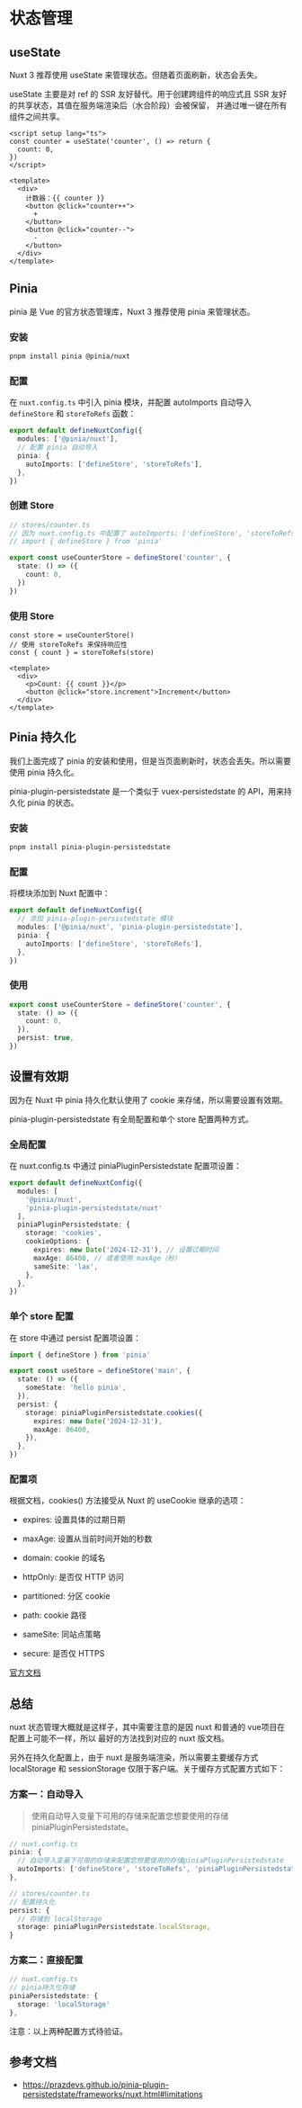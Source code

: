 # 状态管理

## useState

Nuxt 3 推荐使用 useState 来管理状态。但随着页面刷新，状态会丢失。

useState 主要是对 ref 的 SSR 友好替代。用于创建跨组件的响应式且 SSR 友好的共享状态，其值在服务端渲染后（水合阶段）会被保留，
并通过唯一键在所有组件之间共享。

```vue
<script setup lang="ts">
const counter = useState('counter', () => return {
  count: 0,
})
</script>

<template>
  <div>
    计数器：{{ counter }}
    <button @click="counter++">
      +
    </button>
    <button @click="counter--">
      -
    </button>
  </div>
</template>
```

## Pinia

pinia 是 Vue 的官方状态管理库，Nuxt 3 推荐使用 pinia 来管理状态。

### 安装

```bash
pnpm install pinia @pinia/nuxt
```

### 配置

在 `nuxt.config.ts` 中引入 pinia 模块，并配置 autoImports 自动导入 `defineStore` 和 `storeToRefs` 函数：

```typescript
export default defineNuxtConfig({
  modules: ['@pinia/nuxt'],
  // 配置 pinia 自动导入
  pinia: {
    autoImports: ['defineStore', 'storeToRefs'],
  },
})
```

### 创建 Store

```typescript
// stores/counter.ts
// 因为 nuxt.config.ts 中配置了 autoImports: ['defineStore', 'storeToRefs']，所以可以直接使用 defineStore 函数。
// import { defineStore } from 'pinia'

export const useCounterStore = defineStore('counter', {
  state: () => ({
    count: 0,
  })
})
```

### 使用 Store

```vue
const store = useCounterStore()
// 使用 storeToRefs 来保持响应性
const { count } = storeToRefs(store)

<template>
  <div>
    <p>Count: {{ count }}</p>
    <button @click="store.increment">Increment</button>
  </div>
</template>
```

## Pinia 持久化

我们上面完成了 pinia 的安装和使用，但是当页面刷新时，状态会丢失。所以需要使用 pinia 持久化。

pinia-plugin-persistedstate 是一个类似于 vuex-persistedstate 的 API，用来持久化 pinia 的状态。

### 安装

```bash
pnpm install pinia-plugin-persistedstate
```

### 配置

将模块添加到 Nuxt 配置中：

```typescript
export default defineNuxtConfig({
  // 添加 pinia-plugin-persistedstate 模块
  modules: ['@pinia/nuxt', 'pinia-plugin-persistedstate'],
  pinia: {
    autoImports: ['defineStore', 'storeToRefs'],
  },
})
```

### 使用

```typescript
export const useCounterStore = defineStore('counter', {
  state: () => ({
    count: 0,
  }),
  persist: true,
})
```

## 设置有效期

因为在 Nuxt 中 pinia 持久化默认使用了 cookie 来存储，所以需要设置有效期。

pinia-plugin-persistedstate 有全局配置和单个 store 配置两种方式。

### 全局配置

在 nuxt.config.ts 中通过 piniaPluginPersistedstate 配置项设置：

```typescript
export default defineNuxtConfig({
  modules: [
    '@pinia/nuxt',
    'pinia-plugin-persistedstate/nuxt'
  ],
  piniaPluginPersistedstate: {
    storage: 'cookies',
    cookieOptions: {
      expires: new Date('2024-12-31'), // 设置过期时间
      maxAge: 86400, // 或者使用 maxAge（秒）
      sameSite: 'lax',
    },
  },
})
```

### 单个 store 配置

在 store 中通过 persist 配置项设置：

```typescript
import { defineStore } from 'pinia'

export const useStore = defineStore('main', {
  state: () => ({
    someState: 'hello pinia',
  }),
  persist: {
    storage: piniaPluginPersistedstate.cookies({
      expires: new Date('2024-12-31'),
      maxAge: 86400,
    }),
  },
})
```

### 配置项

根据文档，cookies() 方法接受从 Nuxt 的 useCookie 继承的选项：

- expires: 设置具体的过期日期

- maxAge: 设置从当前时间开始的秒数

- domain: cookie 的域名

- httpOnly: 是否仅 HTTP 访问

- partitioned: 分区 cookie

- path: cookie 路径

- sameSite: 同站点策略

- secure: 是否仅 HTTPS


[官方文档](https://prazdevs.github.io/pinia-plugin-persistedstate/zh/frameworks/nuxt.html)

## 总结

nuxt 状态管理大概就是这样子，其中需要注意的是因 nuxt 和普通的 vue项目在配置上可能不一样，所以
最好的方法找到对应的 nuxt 版文档。

另外在持久化配置上，由于 nuxt 是服务端渲染，所以需要主要缓存方式 localStorage 和 sessionStorage 仅限于客户端。关于缓存方式配置方式如下：

### 方案一：自动导入

> 使用自动导入变量下可用的存储来配置您想要使用的存储 piniaPluginPersistedstate。

```typescript
// nuxt.config.ts
pinia: {
  // 自动导入变量下可用的存储来配置您想要使用的存储piniaPluginPersistedstate
  autoImports: ['defineStore', 'storeToRefs', 'piniaPluginPersistedstate'],
},
```

```typescript
// stores/counter.ts
// 配置持久化
persist: {
  // 存储到 localStorage
  storage: piniaPluginPersistedstate.localStorage,
}
```

### 方案二：直接配置

```typescript
// nuxt.config.ts
// pinia持久化存储
piniaPersistedstate: {
  storage: 'localStorage'
},
```

注意：以上两种配置方式待验证。

## 参考文档

- https://prazdevs.github.io/pinia-plugin-persistedstate/frameworks/nuxt.html#limitations